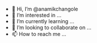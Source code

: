 - 👋 Hi, I’m @anamikchangole
- 👀 I’m interested in ...
- 🌱 I’m currently learning ...
- 💞️ I’m looking to collaborate on ...
- 📫 How to reach me ...

<!---
anamikchangole/anamikchangole is a ✨ special ✨ repository because its `README.md` (this file) appears on your GitHub profile.
You can click the Preview link to take a look at your changes.
--->
